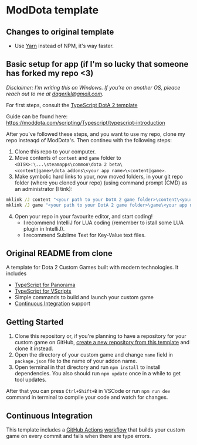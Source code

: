 # ModDota template

## Changes to original template

- Use [Yarn](https://yarnpkg.com/) instead of NPM, it's way faster.

## Basic setup for app (if I'm so lucky that someone has forked my repo <3)

_Disclaimer: I'm writing this on Windows. If you're on another OS, pleace reach out to me at [dagerikl@gmail.com](mailto:dagerikl@gmail.com)._

For first steps, consult the [TypeScript DotA 2 template](https://github.com/ModDota/TypeScriptAddonTemplate)

Guide can be found here: https://moddota.com/scripting/Typescript/typescript-introduction

After you've followed these steps, and you want to use my repo, clone my repo insteaqd of ModDota's. Then contineu with the following steps:

1. Clone this repo to your computer.
2. Move contents of `content` and `game` folder to `<DISK>:\...\steamapps\common\dota 2 beta\<content|game>\dota_addons\<your app name>\<content|game>`.
3. Make symbolic hard links to your, now moved folders, in your git repo folder (where you cloned your repo) (using command prompt (CMD) as an administrator (I tink):

```cmd
mklink /J content "<your path to your DotA 2 game folder>\content\<your app name>"
mklink /J game "<your path to your DotA 2 game folder>\game\<your app name>"
```

4. Open your repo in your favourite editor, and start coding!
   - I recommend IntelliJ for LUA coding (remember to istall some LUA plugin in IntelliJ).
   - I recommend Sublime Text for Key-Value text files.

## Original README from clone

A template for Dota 2 Custom Games built with modern technologies. It includes

- [TypeScript for Panorama](https://moddota.com/panorama/introduction-to-panorama-ui-with-typescript)
- [TypeScript for VScripts](https://typescripttolua.github.io/)
- Simple commands to build and launch your custom game
- [Continuous Integration](#continuous-integration) support

## Getting Started

1. Clone this repository or, if you're planning to have a repository for your custom game on GitHub, [create a new repository from this template](https://help.github.com/en/github/creating-cloning-and-archiving-repositories/creating-a-repository-from-a-template) and clone it instead.
2. Open the directory of your custom game and change `name` field in `package.json` file to the name of your addon name.
3. Open terminal in that directory and run `npm install` to install dependencies. You also should run `npm update` once in a while to get tool updates.

After that you can press `Ctrl+Shift+B` in VSCode or run `npm run dev` command in terminal to compile your code and watch for changes.

## Continuous Integration

This template includes a [GitHub Actions](https://github.com/features/actions) [workflow](.github/workflows/ci.yml) that builds your custom game on every commit and fails when there are type errors.
